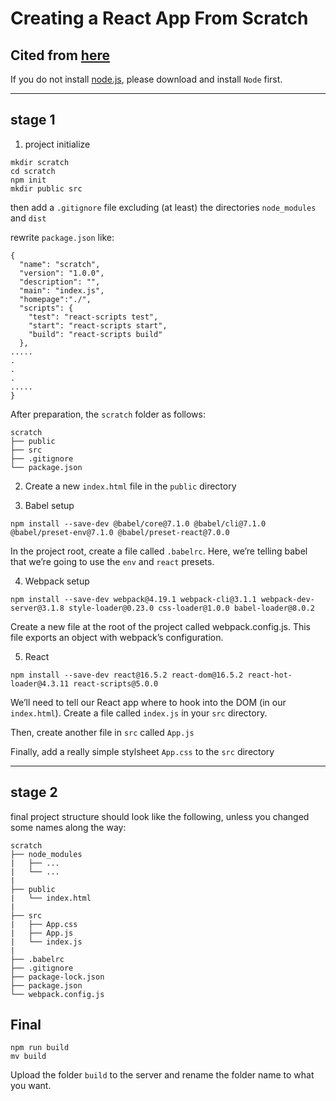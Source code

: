 #  Creating a React App From Scratch

##  Cited from [here](https://medium.com/@JedaiSaboteur/creating-a-react-app-from-scratch-f3c693b84658)

If you do not install [node.js](https://nodejs.org/en/download/), please download and install  `Node` first.

---
## stage 1

1. project initialize

```
mkdir scratch
cd scratch
npm init
mkdir public src
```
then add a `.gitignore` file excluding (at least) the directories `node_modules `and `dist `

rewrite `package.json` like:

```
{
  "name": "scratch",
  "version": "1.0.0",
  "description": "",
  "main": "index.js",
  "homepage":"./",
  "scripts": {
    "test": "react-scripts test",
    "start": "react-scripts start",
    "build": "react-scripts build"
  },
.....
.
.
.
.....
}
```

After preparation, the `scratch` folder as follows:

```
scratch
├── public
├── src
├── .gitignore
└── package.json
```
2. Create a new `index.html` file in the `public` directory

3. Babel setup
```
npm install --save-dev @babel/core@7.1.0 @babel/cli@7.1.0 @babel/preset-env@7.1.0 @babel/preset-react@7.0.0
```
In the project root, create a file called `.babelrc`. Here, we’re telling babel that we’re going to use the `env` and `react` presets.

4. Webpack setup

```
npm install --save-dev webpack@4.19.1 webpack-cli@3.1.1 webpack-dev-server@3.1.8 style-loader@0.23.0 css-loader@1.0.0 babel-loader@8.0.2
```

Create a new file at the root of the project called webpack.config.js. This file exports an object with webpack’s configuration.

5. React

```
npm install --save-dev react@16.5.2 react-dom@16.5.2 react-hot-loader@4.3.11 react-scripts@5.0.0
```

We’ll need to tell our React app where to hook into the DOM (in our `index.html`). Create a file called `index.js` in your `src` directory.

Then, create another file in `src` called `App.js`

Finally, add a really simple stylsheet `App.css` to the `src` directory

---
## stage 2
final project structure should look like the following, unless you changed some names along the way:

```
scratch
├── node_modules
|   ├── ...
|   └── ...
|  
├── public
|   └── index.html 
|  
├── src
|   ├── App.css
|   ├── App.js
|   └── index.js
|
├── .babelrc
├── .gitignore
├── package-lock.json
├── package.json
└── webpack.config.js
```

## Final

```
npm run build
mv build 
```

Upload the folder `build` to the server and rename the folder name to what you want.
